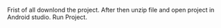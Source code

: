 Frist of all downlond the project.
After then unzip file and open project in Android studio.
Run Project.

